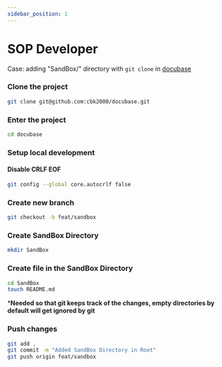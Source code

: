 ```yaml
---
sidebar_position: 1
---
```

# SOP Developer

Case: adding "SandBox/" directory with ```git clone``` in [docubase](https://github.com/cbk2000/docubase)

### Clone the project
```bash
git clone git@github.com:cbk2000/docubase.git
```

### Enter the project
```bash
cd docubase
```

### Setup local development

#### Disable CRLF EOF
```bash
git config --global core.autocrlf false
```

### Create new branch
```bash
git checkout -b feat/sandbox
```

### Create SandBox Directory
```bash
mkdir SandBox
```

### Create file in the SandBox Directory
```bash
cd SandBox
touch README.md
```
***Needed so that git keeps track of the changes, empty directories by default will get ignored by git**

### Push changes
```bash
git add .
git commit -m "Added SandBox Directory in Root"
git push origin feat/sandbox
```